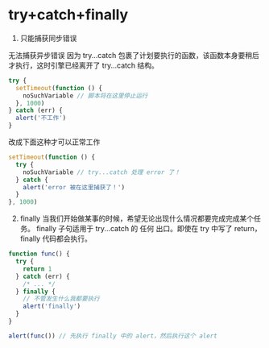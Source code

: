 # try+catch+finally

1. 只能捕获同步错误

无法捕获异步错误
因为 try...catch 包裹了计划要执行的函数，该函数本身要稍后才执行，这时引擎已经离开了 try...catch 结构。

```js
try {
  setTimeout(function () {
    noSuchVariable // 脚本将在这里停止运行
  }, 1000)
} catch (err) {
  alert('不工作')
}
```

改成下面这种才可以正常工作

```js
setTimeout(function () {
  try {
    noSuchVariable // try...catch 处理 error 了！
  } catch {
    alert('error 被在这里捕获了！')
  }
}, 1000)
```

2. finally
   当我们开始做某事的时候，希望无论出现什么情况都要完成完成某个任务。
   finally 子句适用于 try...catch 的 任何 出口。即使在 try 中写了 return， finally 代码都会执行。

```js
function func() {
  try {
    return 1
  } catch (err) {
    /* ... */
  } finally {
    // 不管发生什么我都要执行
    alert('finally')
  }
}

alert(func()) // 先执行 finally 中的 alert，然后执行这个 alert
```

